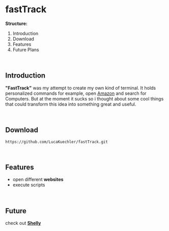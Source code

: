 # fastTrack
 
**Structure:**  
1. Introduction
2. Download 
3. Features
4. Future Plans

&nbsp;

## Introduction
**"FastTrack"** was my attempt to create my own kind of terminal. It holds personalized commands for example, open [Amazon](https://www.amazon.de) and search for Computers. But at the moment it sucks so i thought about some cool things that could transform this idea into something great and useful.

&nbsp;

## Download
<pre><code>https://github.com/LucaKuechler/fastTrack.git
</code></pre>

&nbsp;

## Features
* open different **websites**
* execute scripts

&nbsp;

## Future
check out **[Shelly](https://github.com/LucaKuechler/Shelly)**
